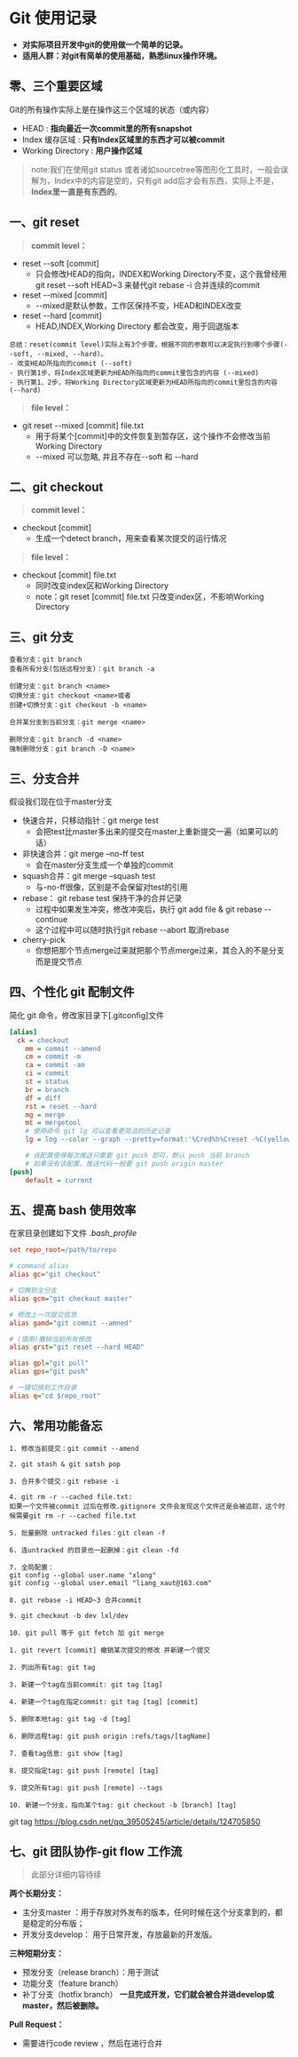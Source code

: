 # Git 使用记录

- **对实际项目开发中git的使用做一个简单的记录。**  
- **适用人群：对git有简单的使用基础，熟悉linux操作环境。**


## 零、三个重要区域
Git的所有操作实际上是在操作这三个区域的状态（或内容）
- HEAD  : **指向最近一次commit里的所有snapshot**
- Index 缓存区域 : **只有Index区域里的东西才可以被commit**
- Working Directory : **用户操作区域**
> note:我们在使用git status 或者诸如sourcetree等图形化工具时，一般会误解为，Index中的内容是空的，只有git add后才会有东西，实际上不是，**Index里一直是有东西的**。

## 一、git reset 

> **commit level：**
- reset --soft [commit]    
  + 只会修改HEAD的指向，INDEX和Working Directory不变，这个我曾经用git reset --soft HEAD~3 来替代git rebase -i 合并连续的commit
- reset --mixed [commit]  
  + --mixed是默认参数，工作区保持不变，HEAD和INDEX改变
- reset --hard [commit]
  + HEAD,INDEX,Working Directory 都会改变，用于回退版本
```
总结：reset(commit level)实际上有3个步骤，根据不同的参数可以决定执行到哪个步骤(--soft, --mixed, --hard)。
- 改变HEAD所指向的commit (--soft)
- 执行第1步，将Index区域更新为HEAD所指向的commit里包含的内容 (--mixed)
- 执行第1、2步，将Working Directory区域更新为HEAD所指向的commit里包含的内容 (--hard)
```

> **file level：**
- git reset --mixed [commit] file.txt  
  + 用于将某个[commit]中的文件恢复到暂存区，这个操作不会修改当前Working Directory  
  + --mixed 可以忽略, 并且不存在--soft 和 --hard

## 二、git checkout
> **commit level：**
- checkout [commit]
  + 生成一个detect branch，用来查看某次提交的运行情况
  
> **file level：**
- checkout [commit] file.txt 
  + 同时改变index区和Working Directory 
  + note：git reset [commit] file.txt 只改变index区，不影响Working Directory
  
## 三、git 分支
```
查看分支：git branch
查看所有分支(包括远程分支)：git branch -a 

创建分支：git branch <name>
切换分支：git checkout <name>或者
创建+切换分支：git checkout -b <name>

合并某分支到当前分支：git merge <name>

删除分支：git branch -d <name>
强制删除分支：git branch -D <name>
```

## 三、分支合并
假设我们现在位于master分支  
- 快速合并，只移动指针：git merge test
  + 会把test比master多出来的提交在master上重新提交一遍（如果可以的话）
- 非快速合并：git merge –no-ff test
  + 会在master分支生成一个单独的commit
- squash合并：git merge –squash test
  + 与-no-ff很像，区别是不会保留对test的引用
- rebase： git rebase test 保持干净的合并记录
  + 过程中如果发生冲突，修改冲突后，执行 git add file & git rebase --continue
  + 这个过程中可以随时执行git rebase --abort 取消rebase
- cherry-pick
  + 你想把那个节点merge过来就把那个节点merge过来，其合入的不是分支而是提交节点

## 四、个性化 git 配制文件

简化 git 命令，修改家目录下[.gitconfig]文件

```ini
[alias]
  ck = checkout
	mm = commit --amend
	cm = commit -m
	ca = commit -am
	ci = commit
	st = status
	br = branch
	df = diff
	rst = reset --hard
	mg = merge
	mt = mergetool
	# 使用命令 git lg 可以查看更简洁的历史记录
	lg = log --color --graph --pretty=format:'%Cred%h%Creset -%C(yellow)%d%Creset %s %Cgreen(%cr) %C(bold blue)<%an>%Creset' --abbrev-commit

	# 该配置使得每次推送只需要 git push 即可，默认 push 当前 branch 
	# 如果没有该配置，推送代码一般要 git push origin master
[push]
	default = current
```

## 五、提高 bash 使用效率
在家目录创建如下文件 *.bash_profile* 

```ini
set repo_root=/path/to/repo

# command alias
alias gc="git checkout"

# 切换到主分支
alias gcm="git checkout master"

# 修改上一次提交信息
alias gamd="git commit --amned"

# (慎用)撤销当前所有修改
alias grst="git reset --hard HEAD"

alias gpl="git pull"
alias gps="git push"

# 一键切换到工作目录
alias q="cd $repo_root"
```

## 六、常用功能备忘
```
1. 修改当前提交：git commit --amend 

2. git stash & git satsh pop

3. 合并多个提交：git rebase -i 

4. git rm -r --cached file.txt: 
如果一个文件被commit 过后在修改.gitignore 文件会发现这个文件还是会被追踪，这个时候需要git rm -r --cached file.txt

5. 批量删除 untracked files：git clean -f 

6. 连untracked 的目录也一起删掉：git clean -fd 

7. 全局配置：
git config --global user.name "xlong"
git config --global user.email "liang_xaut@163.com"

8. git rebase -i HEAD~3 合并commit

9. git checkout -b dev lxl/dev

10. git pull 等于 git fetch 加 git merge
```

```
1. git revert [commit] 撤销某次提交的修改 并新建一个提交

2. 列出所有tag: git tag

3. 新建一个tag在当前commit: git tag [tag]

4. 新建一个tag在指定commit: git tag [tag] [commit]

5. 删除本地tag: git tag -d [tag]

6. 删除远程tag: git push origin :refs/tags/[tagName]

7. 查看tag信息: git show [tag]

8. 提交指定tag: git push [remote] [tag]

9. 提交所有tag: git push [remote] --tags

10. 新建一个分支，指向某个tag: git checkout -b [branch] [tag]
```

git tag   https://blog.csdn.net/qq_39505245/article/details/124705850    



## 七、git 团队协作-git flow 工作流

> 此部分详细内容待续

**两个长期分支：**  
- 主分支master ：用于存放对外发布的版本，任何时候在这个分支拿到的，都是稳定的分布版；  
- 开发分支develop： 用于日常开发，存放最新的开发版。  

**三种短期分支：**
- 预发分支（release branch）：用于测试
- 功能分支（feature branch）
- 补丁分支（hotfix branch）
**一旦完成开发，它们就会被合并进develop或master，然后被删除。**

**Pull Request：**
- 需要进行code review ，然后在进行合并


